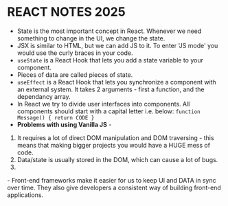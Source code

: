 # REACT NOTES 2025

- State is the most important concept in React. Whenever we need something to change in the UI, we change the state.
- JSX is similar to HTML, but we can add JS to it. To enter 'JS mode' you would use the curly braces in your code. 
- `useState` is a React Hook that lets you add a state variable to your component.
- Pieces of data are called pieces of state. 
- `useEffect` is a React Hook that lets you synchronize a component with an external system. It takes 2 arguments - first a function, and the dependancy array.
- In React we try to divide user interfaces into components. All components should start with a capital letter i.e. below: 
`function Message() { return CODE }`
- <strong>Problems with using Vanilla JS</strong> - 
<ol>
<li>It requires a lot of direct DOM manipulation and DOM traversing - this means that making bigger projects you would have a HUGE mess of code.</li>
  <li>Data/state is usually stored in the DOM, which can cause a lot of bugs.</li>
  <li></li>
</ol>
- Front-end frameworks make it easier for us to keep UI and DATA in sync over time. They also give developers a consistent way of building front-end applications. 

